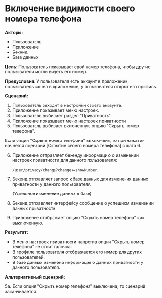 # Включение видимости своего номера телефона 

**Акторы:** 

- Пользователь
- Приложение
- Бекенд
- База данных

**Цель:** Пользователь показывает свой номер телефона, чтобы другие пользователи могли видеть его номер.

**Предусловия:** У пользователя есть аккаунт в приложении, пользователь зашел в приложение, у пользователя открыт его профиль.

**Сценарий:**

1. Пользователь заходит в настройки своего аккаунта.
2. Приложение показывает меню настроек.
3. Пользователь выбирает раздел "Приватность".
4. Приложение показывает меню настроек приватности.
5. Пользователь выбирает включенную опцию "Скрыть номер телефона".

Если опция "Скрыть номер телефона" выключена, то при нажатии начнется сценарий [Скрытие своего номера телефона] с шага 6.

6. Приложение отправляет бекенду информацию о изменении настроек приватности для данного пользователя:

    `/user/privacy/change?changes=showNumber`.

7. Бекенд отправляет запрос к базе данных для изменения данных приватности у данного пользователя.

    {Успешное изменение данных в базе}

8. Бекенд отправляет интерфейсу сообщение о успешном изменении данных приватности.
9. Приложение отображает опцию "Скрыть номер телефона" как выключенную. 

**Результат:**

- В меню настроек приватности напротив опции "Скрыть номер телефона" не стоит галочка.
- В профиле пользователя отображается его номер для других пользователей.
- В базе данных изменена информация о данных приватности у данного пользователя.

**Альтернативный сценарий:** 

5а. Если опция "Скрыть номер телефона" выключена, то сценарий заканчивается.

